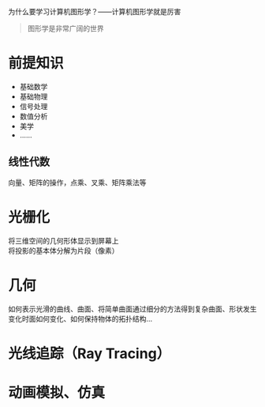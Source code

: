 <!--
 * @Author: your name
 * @Date: 2021-10-01 11:33:27
 * @LastEditTime: 2021-10-01 12:50:29
 * @LastEditors: Please set LastEditors
 * @Description: In User Settings Edit
 * @FilePath: D:\MarkdownLog\图形学.md
-->
为什么要学习计算机图形学？——计算机图形学就是厉害

> 图形学是非常广阔的世界

# 前提知识

- 基础数学
- 基础物理
- 信号处理
- 数值分析
- 美学
- ……

## 线性代数

向量、矩阵的操作，点乘、叉乘、矩阵乘法等  



# 光栅化

将三维空间的几何形体显示到屏幕上  
将投影的基本体分解为片段（像素）  

# 几何

如何表示光滑的曲线、曲面、将简单曲面通过细分的方法得到复杂曲面、形状发生变化时面如何变化、如何保持物体的拓扑结构…

# 光线追踪（Ray Tracing）

# 动画模拟、仿真

